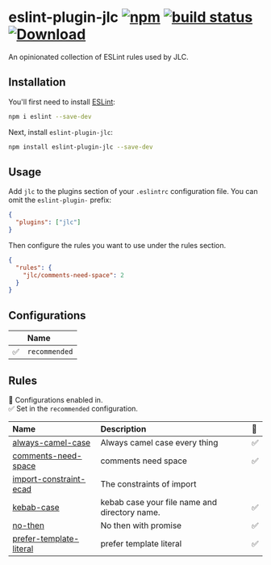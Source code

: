 # eslint-plugin-jlc [![npm](https://img.shields.io/npm/v/eslint-plugin-jlc.svg)](https://www.npmjs.com/package/eslint-plugin-jlc) [![build status](https://github.com/zengxiaoluan/eslint-plugin-jlc/actions/workflows/node.js.yml/badge.svg?branch=main)](https://github.com/zengxiaoluan/eslint-plugin-jlc/actions/workflows/node.js.yml) [![Download](https://img.shields.io/npm/dm/eslint-plugin-jlc)](https://www.npmjs.com/package/eslint-plugin-jlc)

An opinionated collection of ESLint rules used by JLC.

## Installation

You'll first need to install [ESLint](https://eslint.org/):

```sh
npm i eslint --save-dev
```

Next, install `eslint-plugin-jlc`:

```sh
npm install eslint-plugin-jlc --save-dev
```

## Usage

Add `jlc` to the plugins section of your `.eslintrc` configuration file. You can omit the `eslint-plugin-` prefix:

```json
{
  "plugins": ["jlc"]
}
```

Then configure the rules you want to use under the rules section.

```json
{
  "rules": {
    "jlc/comments-need-space": 2
  }
}
```

## Configurations

<!-- begin auto-generated configs list -->

|    | Name          |
| :- | :------------ |
| ✅  | `recommended` |

<!-- end auto-generated configs list -->

## Rules

<!-- begin auto-generated rules list -->

💼 Configurations enabled in.\
✅ Set in the `recommended` configuration.

| Name                                                             | Description                                   | 💼 |
| :--------------------------------------------------------------- | :-------------------------------------------- | :- |
| [always-camel-case](docs/rules/always-camel-case.md)             | Always camel case every thing                 | ✅  |
| [comments-need-space](docs/rules/comments-need-space.md)         | comments need space                           | ✅  |
| [import-constraint-ecad](docs/rules/import-constraint-ecad.md)   | The constraints of import                     |    |
| [kebab-case](docs/rules/kebab-case.md)                           | kebab case your file name and directory name. | ✅  |
| [no-then](docs/rules/no-then.md)                                 | No then with promise                          | ✅  |
| [prefer-template-literal](docs/rules/prefer-template-literal.md) | prefer template literal                       | ✅  |

<!-- end auto-generated rules list -->
